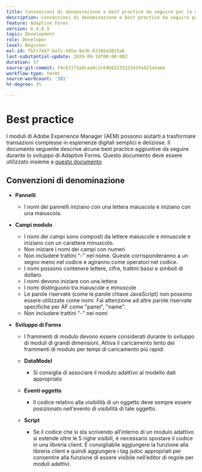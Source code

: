 ```yaml
---
title: Convenzioni di denominazione e best practice da seguire per la creazione di moduli adattivi
description: Convenzioni di denominazione e best practice da seguire per la creazione di moduli adattivi
feature: Adaptive Forms
version: 6.4,6.5
topic: Development
role: Developer
level: Beginner
exl-id: fbfc74d7-ba7c-495a-9e3b-63166a3025ab
last-substantial-update: 2020-09-10T00:00:00Z
duration: 57
source-git-commit: f4c621f3a9caa8c2c64b8323312343fe421a5aee
workflow-type: tm+mt
source-wordcount: '281'
ht-degree: 1%

---
```


# Best practice

I moduli di Adobe Experience Manager (AEM) possono aiutarti a trasformare transazioni complesse in esperienze digitali semplici e deliziose. Il documento seguente descrive alcune best practice aggiuntive da seguire durante lo sviluppo di Adaptive Forms. Questo documento deve essere utilizzato insieme a [questo documento](https://helpx.adobe.com/experience-manager/6-3/forms/using/adaptive-forms-best-practices.html#Overview)

## Convenzioni di denominazione

* **Pannelli**
   * I nomi dei pannelli iniziano con una lettera maiuscola e iniziano con una maiuscola.

* **Campi modulo**
   * I nomi dei campi sono composti da lettere maiuscole e minuscole e iniziano con un carattere minuscolo.
   * Non iniziare i nomi dei campi con numeri
   * Non includere trattini &quot;-&quot; nel nome. Queste corrisponderanno a un segno meno nel codice e agiranno come operatori nel codice.
   * I nomi possono contenere lettere, cifre, trattini bassi e simboli di dollaro.
   * I nomi devono iniziare con una lettera
   * I nomi distinguono tra maiuscole e minuscole
   * Le parole riservate (come le parole chiave JavaScript) non possono essere utilizzate come nomi. Fai attenzione ad altre parole riservate specifiche per AF come &quot;panel&quot;, &quot;name&quot;.
   * Non includere trattini &quot;-&quot; nei nomi
* **Sviluppo di Forms**
   * I frammenti di modulo devono essere considerati durante lo sviluppo di moduli di grandi dimensioni. Attiva il caricamento lento dei frammenti di modulo per tempi di caricamento più rapidi
   * **DataModel**
      * Si consiglia di associare il modulo adattivo al modello dati appropriato

   * **Eventi oggetto**
      * Il codice relativo alla visibilità di un oggetto deve sempre essere posizionato nell&#39;evento di visibilità di tale oggetto.
   * **Script**
      * Se il codice che si sta scrivendo all’interno di un modulo adattivo si estende oltre le 5 righe visibili, è necessario spostare il codice in una libreria client. È consigliabile aggiungere la funzione alla libreria client e quindi aggiungere i tag jsdoc appropriati per consentire alla funzione di essere visibile nell’editor di regole per moduli adattivi.
